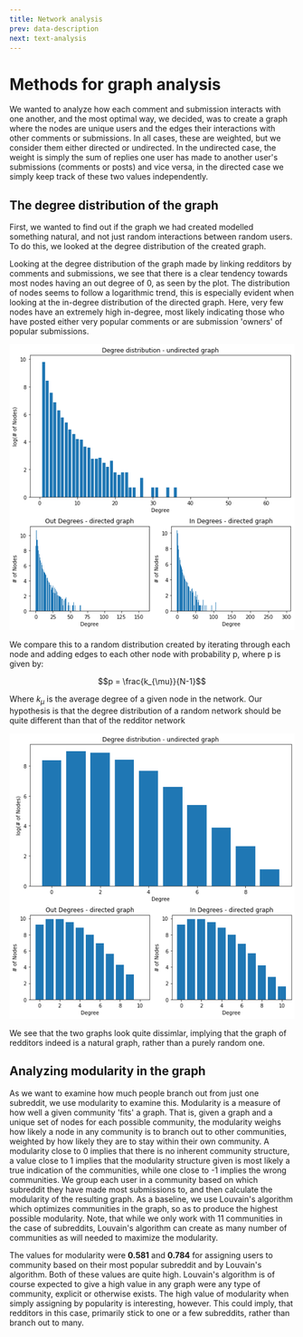 ```yaml
---
title: Network analysis
prev: data-description
next: text-analysis
---
```

# Methods for graph analysis

We wanted to analyze how each comment and submission interacts with one another, and the most optimal way, we decided, was to create a graph where the nodes are unique users and the edges their interactions with other comments or submissions. In all cases, these are weighted, but we consider them either directed or undirected. In the undirected case, the weight is simply the sum of replies one user has made to another user's submissions (comments or posts) and vice versa, in the directed case we simply keep track of these two values independently.

## The degree distribution of the graph

First, we wanted to find out if the graph we had created modelled something natural, and not just random interactions between random users. To do this, we looked at the degree distribution of the created graph.

Looking at the degree distribution of the graph made by linking redditors by comments and submissions, we see that there is a clear tendency towards most nodes having an out degree of 0, as seen by the plot. The distribution of nodes seems to follow a logarithmic trend, this is especially evident when looking at the in-degree distribution of the directed graph. Here, very few nodes have an extremely high in-degree, most likely indicating those who have posted either very popular comments or are submission 'owners' of popular submissions.

![](/images/non_random.png)

We compare this to a random distribution created by iterating through each node and adding edges to each other node with probability p, where p is given by:

$$p = \frac{k_{\mu}}{N-1}$$

Where $k_{\mu}$ is the average degree of a given node in the network. Our hypothesis is that the degree distribution of a random network should be quite different than that of the redditor network

![](/images/random.png)

We see that the two graphs look quite dissimlar, implying that the graph of redditors indeed is a natural graph, rather than a purely random one.


## Analyzing modularity in the graph

As we want to examine how much people branch out from just one subreddit, we use modularity to examine this. Modularity is a measure of how well a given community 'fits' a graph. That is, given a graph and a unique set of nodes for each possible community, the modularity weighs how likely a node in any community is to branch out to other communities, weighted by how likely they are to stay within their own community. A modularity close to 0 implies that there is no inherent community structure, a value close to 1 implies that the modularity structure given is most likely a true indication of the communities, while one close to -1 implies the wrong communities. We group each user in a community based on which subreddit they have made most submissions to, and then calculate the modularity of the resulting graph. As a baseline, we use Louvain's algorithm which optimizes communities in the graph, so as to produce the highest possible modularity. Note, that while we only work with 11 communities in the case of subreddits, Louvain's algorithm can create as many number of communities as will needed to maximize the modularity.

The values for modularity were **0.581** and **0.784** for assigning users to community based on their most popular subreddit and by Louvain's algorithm. Both of these values are quite high. Louvain's algorithm is of course expected to give a high value in any graph were any type of community, explicit or otherwise exists. The high value of modularity when simply assigning by popularity is interesting, however. This could imply, that redditors in this case, primarily stick to one or a few subreddits, rather than branch out to many.


